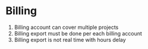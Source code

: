 # Billing
1. Billing account can cover multiple projects
2. Billing export must be done per each billing account
3. Billing export is not real time with hours delay
